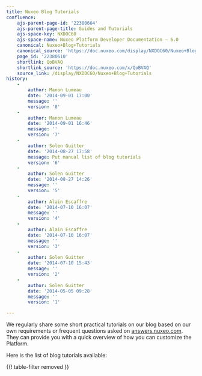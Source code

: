 ```yaml
---
title: Nuxeo Blog Tutorials
confluence:
    ajs-parent-page-id: '22380664'
    ajs-parent-page-title: Guides and Tutorials
    ajs-space-key: NXDOC60
    ajs-space-name: Nuxeo Platform Developer Documentation — 6.0
    canonical: Nuxeo+Blog+Tutorials
    canonical_source: 'https://doc.nuxeo.com/display/NXDOC60/Nuxeo+Blog+Tutorials'
    page_id: '22380610'
    shortlink: QoBVAQ
    shortlink_source: 'https://doc.nuxeo.com/x/QoBVAQ'
    source_link: /display/NXDOC60/Nuxeo+Blog+Tutorials
history:
    - 
        author: Manon Lumeau
        date: '2014-09-01 17:00'
        message: ''
        version: '8'
    - 
        author: Manon Lumeau
        date: '2014-09-01 16:46'
        message: ''
        version: '7'
    - 
        author: Solen Guitter
        date: '2014-08-27 17:58'
        message: Put manual list of blog tutorials
        version: '6'
    - 
        author: Solen Guitter
        date: '2014-08-27 14:26'
        message: ''
        version: '5'
    - 
        author: Alain Escaffre
        date: '2014-07-10 16:07'
        message: ''
        version: '4'
    - 
        author: Alain Escaffre
        date: '2014-07-10 16:07'
        message: ''
        version: '3'
    - 
        author: Solen Guitter
        date: '2014-07-10 15:43'
        message: ''
        version: '2'
    - 
        author: Solen Guitter
        date: '2014-05-05 09:28'
        message: ''
        version: '1'

---
```

We regularly share some short practical tutorials on our blog based on our own requirements or frequent questions asked on [answers.nuxeo.com](http://answers.nuxeo.com). They can provide you with a quick overview of how you can customize the Platform.

Here is the list of blog tutorials available:

{{! table-filter removed }}